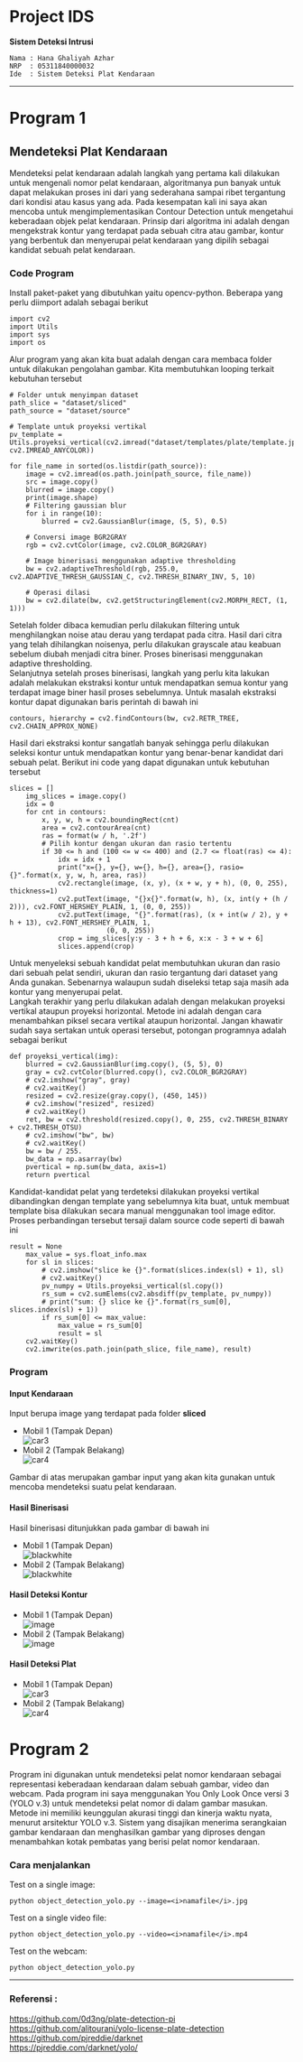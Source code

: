 # Project IDS
<b> Sistem Deteksi Intrusi </b> <br>
```
Nama : Hana Ghaliyah Azhar  
NRP  : 05311840000032
Ide  : Sistem Deteksi Plat Kendaraan
```

------------------------------------------------------------------------------------------------------------------------------------------------------------------------------
# Program 1
## Mendeteksi Plat Kendaraan
Mendeteksi pelat kendaraan adalah langkah yang pertama kali dilakukan untuk mengenali nomor pelat kendaraan, algoritmanya pun banyak untuk dapat melakukan proses ini dari yang sederahana sampai ribet tergantung dari kondisi atau kasus yang ada. Pada kesempatan kali ini saya akan mencoba untuk mengimplementasikan Contour Detection untuk mengetahui keberadaan objek pelat kendaraan. Prinsip dari algoritma ini adalah dengan mengekstrak kontur yang terdapat pada sebuah citra atau gambar, kontur yang berbentuk dan menyerupai pelat kendaraan yang dipilih sebagai kandidat sebuah pelat kendaraan.

### Code Program
Install paket-paket yang dibutuhkan yaitu opencv-python. Beberapa yang perlu diimport adalah sebagai berikut
```
import cv2
import Utils
import sys
import os
```
Alur program yang akan kita buat adalah dengan cara membaca folder untuk dilakukan pengolahan gambar. Kita membutuhkan looping terkait kebutuhan tersebut
```
# Folder untuk menyimpan dataset
path_slice = "dataset/sliced"
path_source = "dataset/source"

# Template untuk proyeksi vertikal
pv_template = Utils.proyeksi_vertical(cv2.imread("dataset/templates/plate/template.jpg", cv2.IMREAD_ANYCOLOR))

for file_name in sorted(os.listdir(path_source)):
    image = cv2.imread(os.path.join(path_source, file_name))
    src = image.copy()
    blurred = image.copy()
    print(image.shape)
    # Filtering gaussian blur
    for i in range(10):
        blurred = cv2.GaussianBlur(image, (5, 5), 0.5)

    # Conversi image BGR2GRAY
    rgb = cv2.cvtColor(image, cv2.COLOR_BGR2GRAY)

    # Image binerisasi menggunakan adaptive thresholding
    bw = cv2.adaptiveThreshold(rgb, 255.0, cv2.ADAPTIVE_THRESH_GAUSSIAN_C, cv2.THRESH_BINARY_INV, 5, 10)

    # Operasi dilasi
    bw = cv2.dilate(bw, cv2.getStructuringElement(cv2.MORPH_RECT, (1, 1)))
```
Setelah folder dibaca kemudian perlu dilakukan filtering untuk menghilangkan noise atau derau yang terdapat pada citra. Hasil dari citra yang telah dihilangkan noisenya, perlu dilakukan grayscale atau keabuan sebelum diubah menjadi citra biner. Proses binerisasi menggunakan adaptive thresholding. <br>
Selanjutnya setelah proses binerisasi, langkah yang perlu kita lakukan adalah melakukan ekstraksi kontur untuk mendapatkan semua kontur yang terdapat image biner hasil proses sebelumnya. Untuk masalah ekstraksi kontur dapat digunakan baris perintah di bawah ini
```
contours, hierarchy = cv2.findContours(bw, cv2.RETR_TREE, cv2.CHAIN_APPROX_NONE)
```
Hasil dari ekstraksi kontur sangatlah banyak sehingga perlu dilakukan seleksi kontur untuk mendapatkan kontur yang benar-benar kandidat dari sebuah pelat. Berikut ini code yang dapat digunakan untuk kebutuhan tersebut
```
slices = []
    img_slices = image.copy()
    idx = 0
    for cnt in contours:
        x, y, w, h = cv2.boundingRect(cnt)
        area = cv2.contourArea(cnt)
        ras = format(w / h, '.2f')
        # Pilih kontur dengan ukuran dan rasio tertentu
        if 30 <= h and (100 <= w <= 400) and (2.7 <= float(ras) <= 4):
            idx = idx + 1
            print("x={}, y={}, w={}, h={}, area={}, rasio={}".format(x, y, w, h, area, ras))
            cv2.rectangle(image, (x, y), (x + w, y + h), (0, 0, 255), thickness=1)
            cv2.putText(image, "{}x{}".format(w, h), (x, int(y + (h / 2))), cv2.FONT_HERSHEY_PLAIN, 1, (0, 0, 255))
            cv2.putText(image, "{}".format(ras), (x + int(w / 2), y + h + 13), cv2.FONT_HERSHEY_PLAIN, 1,
                        (0, 0, 255))
            crop = img_slices[y:y - 3 + h + 6, x:x - 3 + w + 6]
            slices.append(crop)
```
Untuk menyeleksi sebuah kandidat pelat membutuhkan ukuran dan rasio dari sebuah pelat sendiri, ukuran dan rasio tergantung dari dataset yang Anda gunakan. Sebenarnya walaupun sudah diseleksi tetap saja masih ada kontur yang menyerupai pelat. <br>
Langkah terakhir yang perlu dilakukan adalah dengan melakukan proyeksi vertikal ataupun proyeksi horizontal. Metode ini adalah dengan cara menambahkan piksel secara vertikal ataupun horizontal. Jangan khawatir sudah saya sertakan untuk operasi tersebut, potongan programnya adalah sebagai berikut
```
def proyeksi_vertical(img):
    blurred = cv2.GaussianBlur(img.copy(), (5, 5), 0)
    gray = cv2.cvtColor(blurred.copy(), cv2.COLOR_BGR2GRAY)
    # cv2.imshow("gray", gray)
    # cv2.waitKey()
    resized = cv2.resize(gray.copy(), (450, 145))
    # cv2.imshow("resized", resized)
    # cv2.waitKey()
    ret, bw = cv2.threshold(resized.copy(), 0, 255, cv2.THRESH_BINARY + cv2.THRESH_OTSU)
    # cv2.imshow("bw", bw)
    # cv2.waitKey()
    bw = bw / 255.
    bw_data = np.asarray(bw)
    pvertical = np.sum(bw_data, axis=1)
    return pvertical
```
Kandidat-kandidat pelat yang terdeteksi dilakukan proyeksi vertikal dibandingkan dengan template yang sebelumnya kita buat, untuk membuat template bisa dilakukan secara manual menggunakan tool image editor. Proses perbandingan tersebut tersaji dalam source code seperti di bawah ini
```
result = None
    max_value = sys.float_info.max
    for sl in slices:
        # cv2.imshow("slice ke {}".format(slices.index(sl) + 1), sl)
        # cv2.waitKey()
        pv_numpy = Utils.proyeksi_vertical(sl.copy())
        rs_sum = cv2.sumElems(cv2.absdiff(pv_template, pv_numpy))
        # print("sum: {} slice ke {}".format(rs_sum[0], slices.index(sl) + 1))
        if rs_sum[0] <= max_value:
            max_value = rs_sum[0]
            result = sl
    cv2.waitKey()
    cv2.imwrite(os.path.join(path_slice, file_name), result)
```
### Program
#### Input Kendaraan
Input berupa image yang terdapat pada folder <b>sliced</b>
- Mobil 1 (Tampak Depan) <br>
![car3](https://user-images.githubusercontent.com/26424136/104130821-7609e000-53a5-11eb-94ce-3a4008ab9aa4.jpg)
- Mobil 2 (Tampak Belakang) <br>
![car4](https://user-images.githubusercontent.com/26424136/104130807-6c807800-53a5-11eb-86be-39fdacabe609.jpg)

Gambar di atas merupakan gambar input yang akan kita gunakan untuk mencoba mendeteksi suatu pelat kendaraan. 

#### Hasil Binerisasi
Hasil binerisasi ditunjukkan pada gambar di bawah ini
- Mobil 1 (Tampak Depan) <br>
![blackwhite](https://user-images.githubusercontent.com/26424136/104130899-e1ec4880-53a5-11eb-9a8a-64bee829ca38.jpg)
- Mobil 2 (Tampak Belakang) <br>
![blackwhite](https://user-images.githubusercontent.com/26424136/104130923-09dbac00-53a6-11eb-9703-89769d40fc3a.jpg)

#### Hasil Deteksi Kontur
- Mobil 1 (Tampak Depan) <br>
![image](https://user-images.githubusercontent.com/26424136/104130901-e4e73900-53a5-11eb-8c76-a3151a9e7b0c.jpg)
- Mobil 2 (Tampak Belakang) <br>
![image](https://user-images.githubusercontent.com/26424136/104130927-0cd69c80-53a6-11eb-8f06-e860bbc7bf65.jpg)

#### Hasil Deteksi Plat
- Mobil 1 (Tampak Depan) <br>
![car3](https://user-images.githubusercontent.com/26424136/104130828-81f5a200-53a5-11eb-9fd4-fbfe42f5cb8b.jpg)
- Mobil 2 (Tampak Belakang) <br>
![car4](https://user-images.githubusercontent.com/26424136/104130831-85892900-53a5-11eb-9011-5c962af531c3.jpg)

# Program 2
Program ini digunakan untuk mendeteksi pelat nomor kendaraan sebagai representasi keberadaan kendaraan dalam sebuah gambar, video dan webcam. Pada program ini saya menggunakan You Only Look Once versi 3 (YOLO v.3) untuk mendeteksi pelat nomor di dalam gambar masukan. Metode ini memiliki keunggulan akurasi tinggi dan kinerja waktu nyata, menurut arsitektur YOLO v.3. Sistem yang disajikan menerima serangkaian gambar kendaraan dan menghasilkan gambar yang diproses dengan menambahkan kotak pembatas yang berisi pelat nomor kendaraan.

### Cara menjalankan
Test on a single image:
```
python object_detection_yolo.py --image=<i>namafile</i>.jpg
```
Test on a single video file:
```
python object_detection_yolo.py --video=<i>namafile</i>.mp4
```
Test on the webcam:
```
python object_detection_yolo.py
```

------------------------------------------------------------------------------------------------------------------------------------------------------------------------------

### Referensi : 
https://github.com/0d3ng/plate-detection-pi <br>
https://github.com/alitourani/yolo-license-plate-detection <br>
https://github.com/pjreddie/darknet <br>
https://pjreddie.com/darknet/yolo/ <br>
